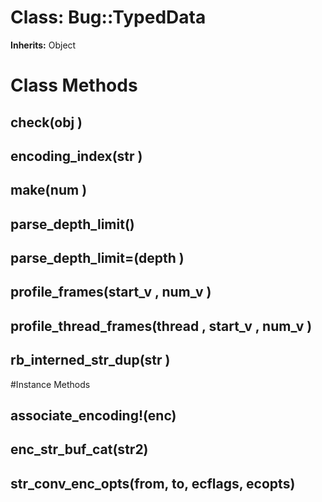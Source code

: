 # Class: Bug::TypedData
**Inherits:** Object
    



# Class Methods
## check(obj ) [](#method-c-check)
## encoding_index(str ) [](#method-c-encoding_index)
## make(num ) [](#method-c-make)
## parse_depth_limit() [](#method-c-parse_depth_limit)
## parse_depth_limit=(depth ) [](#method-c-parse_depth_limit=)
## profile_frames(start_v , num_v ) [](#method-c-profile_frames)
## profile_thread_frames(thread , start_v , num_v ) [](#method-c-profile_thread_frames)
## rb_interned_str_dup(str ) [](#method-c-rb_interned_str_dup)

#Instance Methods
## associate_encoding!(enc) [](#method-i-associate_encoding!)

## enc_str_buf_cat(str2) [](#method-i-enc_str_buf_cat)

## str_conv_enc_opts(from, to, ecflags, ecopts) [](#method-i-str_conv_enc_opts)

